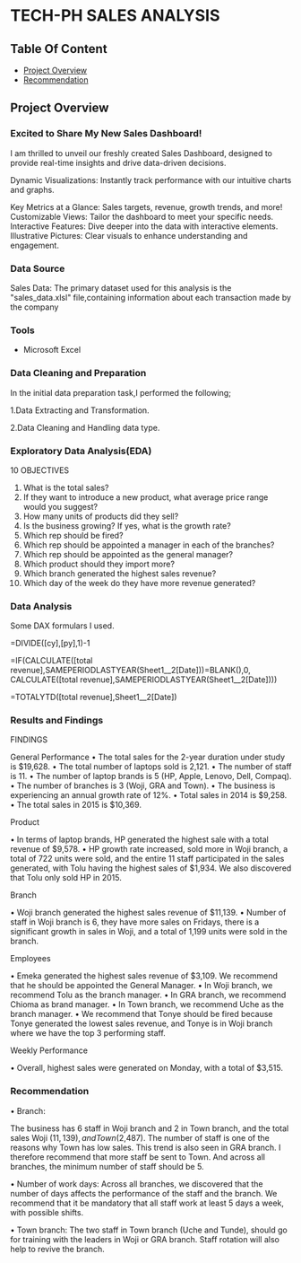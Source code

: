 # TECH-PH SALES ANALYSIS

## Table Of Content

- [Project Overview](#project-overview)
- [Recommendation](#recommendation)

## Project Overview

### Excited to Share My New Sales Dashboard!

I am thrilled to unveil our freshly created Sales Dashboard, designed to provide real-time insights and drive data-driven decisions. 

Dynamic Visualizations: Instantly track performance with our intuitive charts and graphs.

Key Metrics at a Glance: Sales targets, revenue, growth trends, and more!
Customizable Views: Tailor the dashboard to meet your specific needs.
Interactive Features: Dive deeper into the data with interactive elements.
Illustrative Pictures: Clear visuals to enhance understanding and engagement.

### Data Source

Sales Data: The primary dataset used for this analysis is the "sales_data.xlsl" file,containing information about each transaction made by the company

### Tools
- Microsoft Excel


### Data Cleaning and Preparation
In the initial data preparation task,I performed the following;

1.Data Extracting and Transformation.

2.Data Cleaning and Handling data type.

### Exploratory Data Analysis(EDA)

10 OBJECTIVES
1. What is the total sales?
2. If they want to introduce a new product, what average price range would you suggest?
3. How many units of products did they sell?
4. Is the business growing? If yes, what is the growth rate?
5. Which rep should be fired?
6. Which rep should be appointed a manager in each of the branches?
7. Which rep should be appointed as the general manager?
8. Which product should they import more?
9. Which branch generated the highest sales revenue?
10. Which day of the week do they have more revenue generated?

### Data Analysis
Some DAX formulars I used.

=DIVIDE([cy],[py],1)-1

=IF(CALCULATE([total revenue],SAMEPERIODLASTYEAR(Sheet1__2[Date]))=BLANK(),0,
CALCULATE([total revenue],SAMEPERIODLASTYEAR(Sheet1__2[Date])))

=TOTALYTD([total revenue],Sheet1__2[Date])


### Results and Findings

FINDINGS

General Performance
• The total sales for the 2-year duration under study is $19,628.
• The total number of laptops sold is 2,121.
• The number of staff is 11.
• The number of laptop brands is 5 (HP, Apple, Lenovo, Dell, Compaq).
• The number of branches is 3 (Woji, GRA and Town).
• The business is experiencing an annual growth rate of 12%.
• Total sales in 2014 is $9,258.
• The total sales in 2015 is $10,369.

Product

• In terms of laptop brands, HP generated the highest sale with a total revenue of $9,578.
• HP growth rate increased, sold more in Woji branch, a total of 722 units were sold, and the entire 11 staff participated in the sales generated, with Tolu having the highest sales of $1,934. We also discovered that Tolu only sold HP in 2015.

Branch

• Woji branch generated the highest sales revenue of $11,139.
• Number of staff in Woji branch is 6, they have more sales on Fridays, there is a significant growth in sales in Woji, and a total of 1,199 units were sold in the branch.

Employees

• Emeka generated the highest sales revenue of $3,109. We recommend that he should be appointed the General Manager.
• In Woji branch, we recommend Tolu as the branch manager.
• In GRA branch, we recommend Chioma as brand manager.
• In Town branch, we recommend Uche as the branch manager.
• We recommend that Tonye should be fired because Tonye generated the lowest sales revenue, and Tonye is in Woji branch where we have the top 3 performing staff.

Weekly Performance

• Overall, highest sales were generated on Monday, with a total of $3,515.

### Recommendation

• Branch:

The business has 6 staff in Woji branch and 2 in Town branch, and the total sales Woji ($11,139), and Town ($2,487). The number of staff is one of the reasons why Town has low sales. This trend is also seen in GRA branch. I therefore recommend that more staff be sent to Town. And across all branches, the minimum number of staff should be 5.

• Number of work days: Across all branches, we discovered that the number of days affects the performance of the staff and the branch. We recommend that it be mandatory that all staff work at least 5 days a week, with possible shifts.

• Town branch: The two staff in Town branch (Uche and Tunde), should go for training with the leaders in Woji or GRA branch. Staff rotation will also help to revive the branch.


